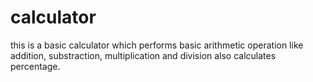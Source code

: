 # calculator
this is a basic calculator which performs basic arithmetic operation like addition, substraction, multiplication and division also calculates percentage.
